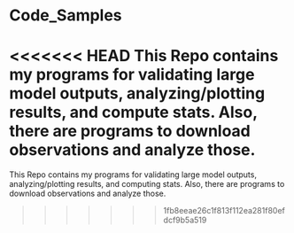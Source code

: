# Code_Samples

<<<<<<< HEAD
This Repo contains my programs for validating large model outputs, analyzing/plotting results, and compute stats. Also, there are programs to download observations and analyze those.
=======
This Repo contains my programs for validating large model outputs, analyzing/plotting results, and computing stats. Also, there are programs to download observations and analyze those.

>>>>>>> 1fb8eeae26c1f813f112ea281f80efdcf9b5a519
